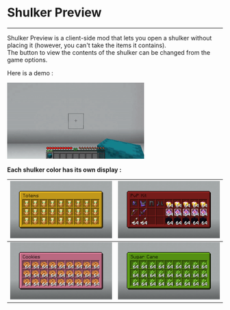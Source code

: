 # Shulker Preview

---

Shulker Preview is a client-side mod that lets you open a shulker without placing it (however, you can't take the items it contains).  
The button to view the contents of the shulker can be changed from the game options.

Here is a demo :

![Preview Shulker Demo](img/shulker-demo.gif)

**Each shulker color has its own display :**

| ![Yellow Shulker](img/yellow-shulker.png) | ![Red Shulker](img/red-shulker.png)   |
|-------------------------------------------|---------------------------------------|
| ![Pink Shulker](img/pink-shulker.png)     | ![Lime Shulker](img/lime-shulker.png) |
